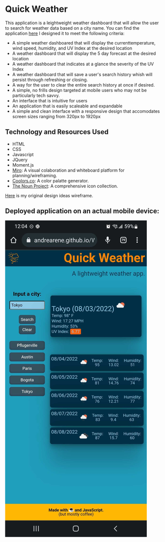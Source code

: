 # Quick Weather

This application is a leightweight weather dashboard that will allow the user to search for weather data based on a city name. You can find the application [here](https://andrearene.github.io/Weather_App/) I designed it to meet the following criteria:

* A simple weather dashboared that will display the currenttemperature, wind speed, humidity, and UV Index at the desired location
* A weather dashboard that will display the 5 day forecast at the desired location
* A weather dashboard that indicates at a glance the severity of the UV Index
* A weather dashboard that will save a user's search history whish will persist through refreshing or closing. 
* A way for the user to clear the entire search history at once if desired.
* A simple, no frills design targeted at mobile users who may not be particularly tech savvy. 
* An interface that is intuitive for users 
* An application that is easily scaleable and expandable
* A simple and clean interface with a responsive design that accomodates screen sizes ranging from 320px to 1920px

## Technology and Resources Used

* HTML
* CSS
* Javascript
* JQuery
* Moment.js
* [Miro](https://miro.com/about/): A visual colaboration and whiteboard platform for planning/wireframing. 
* [Coolors.co](https://coolors.co/): A color palatte generator.
* [The Noun Project](https://thenounproject.com/): A comprehensive icon collection. 


[Here](https://github.com/AndreaRene/Weather_App/blob/main/imgs/wireframe_med_plus.PNG) is my original design ideas wireframe.

## Deployed application on an actual mobile device:
![screen capture of my app aon a mobile device](https://github.com/AndreaRene/Weather_App/blob/main/assets/imgs/mobileSS.jpeg)

